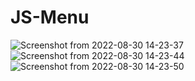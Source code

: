 # JS-Menu
![Screenshot from 2022-08-30 14-23-37](https://user-images.githubusercontent.com/79543679/187424907-f956fcb8-b68d-41ba-87b5-3652439f8be8.png)
![Screenshot from 2022-08-30 14-23-44](https://user-images.githubusercontent.com/79543679/187424918-e0b75f7b-136e-4b22-9392-cbb8b50ac82b.png)
![Screenshot from 2022-08-30 14-23-50](https://user-images.githubusercontent.com/79543679/187424920-b823d154-d031-4358-9500-d98dcf009f99.png)
